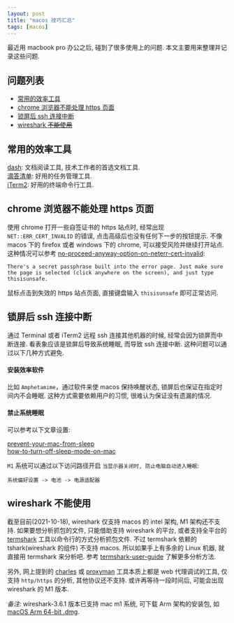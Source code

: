 ```yaml
---
layout: post
title: "macos 技巧汇总"
tags: [macos]
---
```


最近用 macbook pro 办公之后, 碰到了很多使用上的问题. 本文主要用来整理并记录这些问题.

## 问题列表

* [常用的效率工具](常用的效率工具)
* [chrome 浏览器不能处理 https 页面](#chome-浏览器不能处理-https-页面)  
* [锁屏后 ssh 连接中断](#锁屏后-ssh-连接中断)  
* [wireshark ~~不能使用~~](#wireshark-不能使用)  

## 常用的效率工具

[dash](https://kapeli.com/dash): 文档阅读工具, 技术工作者的首选文档工具.  
[滴答清单](https://www.dida365.com/): 好用的任务管理工具.  
[iTerm2](https://iterm2.com/): 好用的终端命令行工具.  

## chrome 浏览器不能处理 https 页面

使用 chrome 打开一些自签证书的 https 站点时, 经常出现 `NET::ERR_CERT_INVALID` 的错误, 点击高级后也没有任何下一步的按钮提示.  不像 macos 下的 firefox 或者 windows 下的 chrome, 可以接受风险并继续打开站点. 这种情况可以参考 [no-proceed-anyway-option-on-neterr-cert-invalid](https://stackoverflow.com/questions/58802767/no-proceed-anyway-option-on-neterr-cert-invalid-in-chrome-on-macos):

```
There's a secret passphrase built into the error page. Just make sure the page is selected (click anywhere on the screen), and just type thisisunsafe.
```

鼠标点击到失效的 https 站点页面, 直接键盘输入 `thisisunsafe` 即可正常访问.

## 锁屏后 ssh 连接中断

通过 Terminal 或者 iTerm2 远程 ssh 连接其他机器的时候, 经常会因为锁屏而中断连接. 看表象应该是锁屏后导致系统睡眠, 而导致 ssh 连接中断. 这种问题可以通过以下几种方式避免.

#### 安装效率软件

 比如 `Amphetamime`，通过软件来使 macos 保持唤醒状态, 锁屏后也保证在指定时间内不会睡眠. 这种方式需要依赖用户的习惯, 很难认为保证没有遗漏的情况.

#### 禁止系统睡眠

可以参考以下文章设置:

[prevent-your-mac-from-sleep](https://mackeeper.com/blog/prevent-your-mac-from-sleep/)  
[how-to-turn-off-sleep-mode-on-mac](https://www.hellotech.com/guide/for/how-to-turn-off-sleep-mode-on-mac)  

`M1` 系统可以通过以下访问路径开启 `当显示器关闭时, 防止电脑自动进入睡眠`:
```
系统偏好设置 -> 电池 -> 电源适配器
```

## wireshark 不能使用

截至目前(2021-10-18), wireshark 仅支持 macos 的 intel 架构, M1 架构还不支持. 如果要想分析抓包的文件, 只能借助支持 wireshark 的平台, 或者支持全平台的 [termshark](https://github.com/gcla/termshark) 工具以命令行的方式分析抓包文件.  不过 termshark 依赖的 tshark(wireshark 的组件) 不支持 macos. 所以如果手上有多余的 Linux 机器, 就直接用 termshark 来分析吧. 参考 [termshark-user-guide](https://github.com/gcla/termshark/blob/master/docs/UserGuide.md) 了解更多分析方法.

另外, 网上提到的 [charles](https://www.charlesproxy.com/) 或 [proxyman](https://proxyman.io/ ) 工具本质上都是 web 代理调试的工具, 仅支持 `http/https` 的分析, 其他协议还不支持. 或许再等待一段时间后, 可能会出现 wireshark 的 M1 版本.


*备注*: wireshark-3.6.1 版本已支持 mac m1 系统, 可下载 Arm 架构的安装包, 如 [macOS Arm 64-bit .dmg](https://1.as.dl.wireshark.org/osx/Wireshark%203.6.1%20Arm%2064.dmg).
